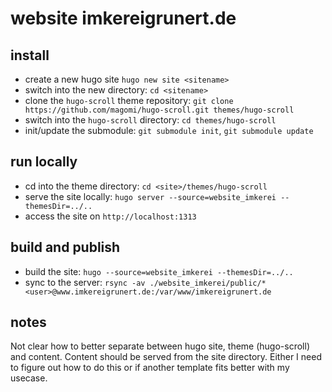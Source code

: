 # website imkereigrunert.de

## install

* create a new hugo site `hugo new site <sitename>`
* switch into the new directory: `cd <sitename>`
* clone the `hugo-scroll` theme repository: `git clone https://github.com/magomi/hugo-scroll.git themes/hugo-scroll`
* switch into the `hugo-scroll` directory: `cd themes/hugo-scroll`
* init/update the submodule: `git submodule init`, `git submodule update`

## run locally

* cd into the theme directory: `cd <site>/themes/hugo-scroll` 
* serve the site locally: `hugo server --source=website_imkerei --themesDir=../..` 
* access the site on `http://localhost:1313`

## build and publish

* build the site: `hugo --source=website_imkerei --themesDir=../..`
* sync to the server: `rsync -av ./website_imkerei/public/* <user>@www.imkereigrunert.de:/var/www/imkereigrunert.de`

## notes

Not clear how to better separate between hugo site, theme (hugo-scroll) and content. Content should be served from the site directory. Either I need to figure out how to do this or if another template fits better with my usecase.

